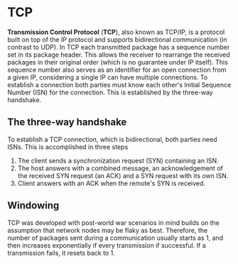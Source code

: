 # TCP

**Transmission Control Protocol** (**TCP**), also known as TCP/IP, is a protocol
built on top of the IP protocol and supports bidirectional communication (in
contrast to UDP). In TCP each transmitted package has a sequence number set in
its package header. This allows the receiver to rearrange the received packages
in their original order (which is no guarantee under IP itself). This sequence
number also serves as an identifier for an open connection from a given IP,
considering a single IP can have multiple connections. To establish a connection
both parties must know each other's Initial Sequence Number (ISN) for the
connection. This is established by the three-way handshake.

## The three-way handshake

To establish a TCP connection, which is bidirectional, both parties need ISNs.
This is accomplished in three steps

1. The client sends a synchronization request (SYN) containing an ISN.
2. The host answers with a combined message, an acknowledgement of the received
   SYN request (an ACK) and a SYN request with its own ISN.
3. Client answers with an ACK when the remote's SYN is received.

## Windowing

TCP was developed with post-world war scenarios in mind builds on the assumption
that network nodes may be flaky as best. Therefore, the number of packages sent
during a communication usually starts as 1, and then increases exponentially if
every transmission if successful. If a transmission fails, it resets back to 1.
